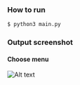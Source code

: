 ### How to run

```bash
$ python3 main.py
```

### Output screenshot

#### Choose menu
![Alt text](screenshoots/image.png)